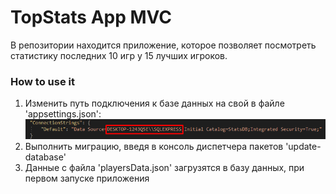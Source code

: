 #  TopStats App MVC
В репозитории находится приложение, которое позволяет посмотреть статистику последних 10 игр у 15 лучших игроков.

### How to use it

1. Изменить путь подключения к базе данных на свой в файле 'appsettings.json': 
![](screenshots/PathToDb.png)
2. Выполнить миграцию, введя в консоль диспетчера пакетов 'update-database'
3. Данные с файла 'playersData.json' загрузятся в базу данных, при первом запуске приложения 

